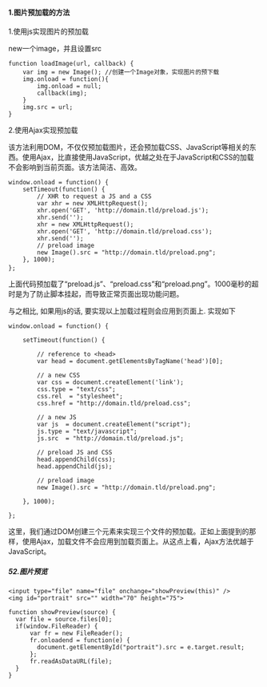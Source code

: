 #### 1.图片预加载的方法

1.使用js实现图片的预加载

new一个image，并且设置src

```
function loadImage(url, callback) {    
    var img = new Image(); //创建一个Image对象，实现图片的预下载    
    img.onload = function(){
        img.onload = null;
        callback(img);
    }
    img.src = url;
}
```

2.使用Ajax实现预加载

该方法利用DOM，不仅仅预加载图片，还会预加载CSS、JavaScript等相关的东西。使用Ajax，比直接使用JavaScript，优越之处在于JavaScript和CSS的加载不会影响到当前页面。该方法简洁、高效。

```
window.onload = function() {  
    setTimeout(function() {  
        // XHR to request a JS and a CSS  
        var xhr = new XMLHttpRequest();  
        xhr.open('GET', 'http://domain.tld/preload.js');  
        xhr.send('');  
        xhr = new XMLHttpRequest();  
        xhr.open('GET', 'http://domain.tld/preload.css');  
        xhr.send('');  
        // preload image  
        new Image().src = "http://domain.tld/preload.png";  
    }, 1000);  
};　
```

上面代码预加载了“preload.js”、“preload.css”和“preload.png”。1000毫秒的超时是为了防止脚本挂起，而导致正常页面出现功能问题。

与之相比, 如果用js的话, 要实现以上加载过程则会应用到页面上. 实现如下

```
window.onload = function() {  

    setTimeout(function() {  

        // reference to <head>  
        var head = document.getElementsByTagName('head')[0];  

        // a new CSS  
        var css = document.createElement('link');  
        css.type = "text/css";  
        css.rel  = "stylesheet";  
        css.href = "http://domain.tld/preload.css";  

        // a new JS  
        var js  = document.createElement("script");  
        js.type = "text/javascript";  
        js.src  = "http://domain.tld/preload.js";  

        // preload JS and CSS  
        head.appendChild(css);  
        head.appendChild(js);  

        // preload image  
        new Image().src = "http://domain.tld/preload.png";  

    }, 1000);  

};
```

这里，我们通过DOM创建三个元素来实现三个文件的预加载。正如上面提到的那样，使用Ajax，加载文件不会应用到加载页面上。从这点上看，Ajax方法优越于JavaScript。

##### 52.图片预览

```
<input type="file" name="file" onchange="showPreview(this)" />
<img id="portrait" src="" width="70" height="75">

function showPreview(source) {
  var file = source.files[0];
  if(window.FileReader) {
      var fr = new FileReader();
      fr.onloadend = function(e) {
        document.getElementById("portrait").src = e.target.result;
      };
      fr.readAsDataURL(file);
  }
}
```

